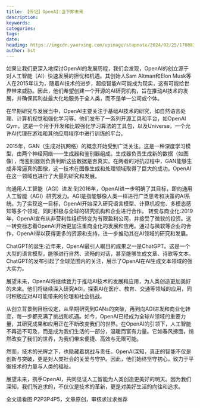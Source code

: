 ```yaml
---
title: 【传记】OpenAI:当下即未来
description: 
keywords: 
categories: 
tags: 
date: 
headimg: https://imgcdn.yaerxing.com/upimage/stupnote/2024/02/25/1708830569_12009103_6961.jpg
author: bst
---
```

如果让我们更深入地探讨OpenAI的发展历程，我们会发现，OpenAI的创立源于对人工智能（AI）快速发展的担忧和机遇。其创始人Sam Altman和Elon Musk等人在2015年认为，随着AI技术的进步，超级智能AI可能成为现实，这有可能给世界带来威胁。因此，他们希望创建一个开源的AI研究机构，旨在推动AI技术的发展，并确保其利益最大化地服务于全人类，而不是单一公司或个体。

在早期研究与发展当中，OpenAI主要关注于基础AI技术的研究，如自然语言处理、计算机视觉和强化学习等。他们发布了一系列开源工具和平台，如OpenAI Gym，这是一个用于开发和比较强化学习算法的工具包，以及Universe，一个允许AI代理在游戏和其他应用程序中进行训练的平台。

2015年，GAN（生成对抗网络）的概念开始受到广泛关注。这是一种深度学习模型，由两个神经网络——生成器和鉴别器组成。生成器负责生成新的数据（如图像），而鉴别器则负责判断这些数据是否真实。在两者的对抗过程中，GAN能够生成非常逼真的图像，这一技术在图像生成和处理领域取得了巨大的成功。OpenAI在这一领域也进行了大量的研究和发展。

向通用人工智能（AGI）进发:到2016年，OpenAI进一步明确了其目标，即向通用人工智能（AGI）研究发力。AGI是指能够像人类一样进行广泛思考和决策的AI系统。为了实现这一目标，OpenAI开始深入研究语言模型、计算机视觉、多模态感知等多个领域，同时积极与全球的研究机构和企业进行合作。
转变与商业化:2019年，OpenAI宣布从非营利性组织转变为有限盈利公司，并接受了微软的投资。这一转变标志着OpenAI开始更加注重商业化的发展和应用。通过与微软等企业的合作，OpenAI得以获得更多的资源和支持，进一步推动其在AI领域的研究和发展。

ChatGPT的诞生:近年来，OpenAI最引人瞩目的成果之一是ChatGPT。这是一个大型的语言模型，能够进行自然、流畅的对话，甚至能够生成文章、诗歌等文本。ChatGPT的发布引起了全球范围内的关注，展示了OpenAI在AI生成文本领域的强大实力。

展望未来，OpenAI将继续致力于推动AI技术的发展和应用，为人类创造更加美好的未来。他们将继续深入研究AGI，探索AI在医疗、教育、交通等领域的应用，同时积极应对AI可能带来的伦理和社会挑战。

从创立背景到目标设定，从早期研究到GANs的突破，再到向AGI进发和商业化转变，每一步都充满了挑战和机遇。如今，OpenAI已经成为全球AI领域的重要力量，其研究成果和应用正在不断改变我们的世界。在OpenAI的引领下，人工智能不再遥不可及，而是成为我们生活的一部分，温暖而富有力量。它如春风拂面，悄然改变了我们的世界，为我们带来便捷、高效与无限可能。

然而，技术的光辉之下，也隐藏着挑战与责任。OpenAI深知，真正的智能不仅是创新与突破，更是对人类社会的关爱与守护。因此，他们始终坚守初心，致力于平衡技术的力量与人类的福祉。

展望未来，携手OpenAI，共同见证人工智能为人类创造更美好的明天。因为我们深知，我们所追求的，不仅仅是技术的革新，更是对美好生活的向往和追求。

全文请看图:P2P3P4P5，文章原创，审核求过求推荐
